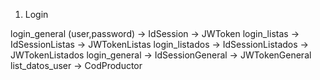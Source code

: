 1) Login

login_general (user,password)
    -> IdSession
    -> JWToken
login_listas
    -> IdSessionListas
    -> JWTokenListas
login_listados
    -> IdSessionListados
    -> JWTokenListados
login_general
    -> IdSessionGeneral
    -> JWTokenGeneral
list_datos_user
    -> CodProductor
